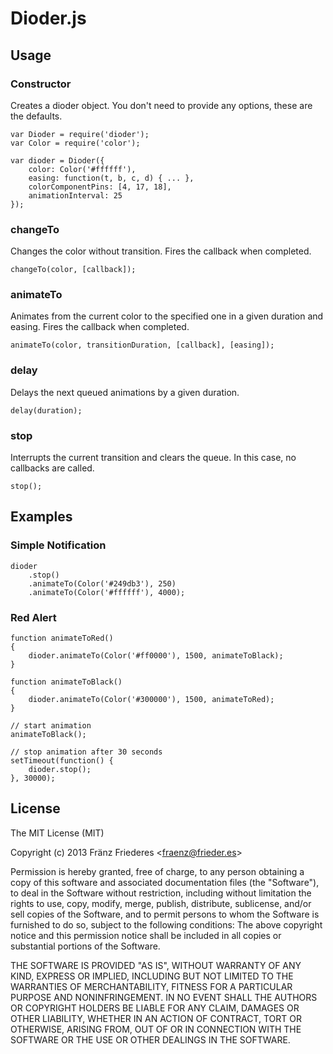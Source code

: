 Dioder.js
=========

## Usage

### Constructor

Creates a dioder object. You don't need to provide any options, these are the defaults.

    var Dioder = require('dioder');
    var Color = require('color');

    var dioder = Dioder({
        color: Color('#ffffff'),
        easing: function(t, b, c, d) { ... },
        colorComponentPins: [4, 17, 18],
        animationInterval: 25
    });

### changeTo

Changes the color without transition. Fires the callback when completed.

    changeTo(color, [callback]);

### animateTo

Animates from the current color to the specified one in a given duration and easing. Fires the callback when completed.

    animateTo(color, transitionDuration, [callback], [easing]);

### delay

Delays the next queued animations by a given duration.

    delay(duration);

### stop

Interrupts the current transition and clears the queue. In this case, no callbacks are called.

    stop();

## Examples

### Simple Notification

    dioder
        .stop()
        .animateTo(Color('#249db3'), 250)
        .animateTo(Color('#ffffff'), 4000);

### Red Alert

    function animateToRed()
    {
        dioder.animateTo(Color('#ff0000'), 1500, animateToBlack);
    }

    function animateToBlack()
    {
        dioder.animateTo(Color('#300000'), 1500, animateToRed);
    }

    // start animation
    animateToBlack();

    // stop animation after 30 seconds
    setTimeout(function() {
        dioder.stop();
    }, 30000);


## License

The MIT License (MIT)

Copyright (c) 2013 Fränz Friederes <[fraenz@frieder.es](mailto:fraenz@frieder.es)>

Permission is hereby granted, free of charge, to any person obtaining a copy of this software and associated documentation files (the "Software"), to deal in the Software without restriction, including without limitation the rights to use, copy, modify, merge, publish, distribute, sublicense, and/or sell copies of the Software, and to permit persons to whom the Software is furnished to do so, subject to the following conditions:
The above copyright notice and this permission notice shall be included in all copies or substantial portions of the Software.

THE SOFTWARE IS PROVIDED "AS IS", WITHOUT WARRANTY OF ANY KIND, EXPRESS OR IMPLIED, INCLUDING BUT NOT LIMITED TO THE WARRANTIES OF MERCHANTABILITY, FITNESS FOR A PARTICULAR PURPOSE AND NONINFRINGEMENT. IN NO EVENT SHALL THE AUTHORS OR COPYRIGHT HOLDERS BE LIABLE FOR ANY CLAIM, DAMAGES OR OTHER LIABILITY, WHETHER IN AN ACTION OF CONTRACT, TORT OR OTHERWISE, ARISING FROM, OUT OF OR IN CONNECTION WITH THE SOFTWARE OR THE USE OR OTHER DEALINGS IN THE SOFTWARE.
